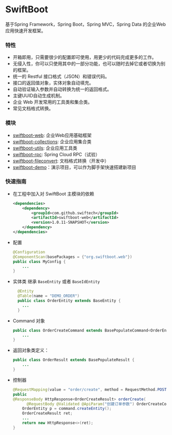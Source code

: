 # SwiftBoot

基于Spring Framework，Spring Boot，Spring MVC，Spring Data 的企业Web应用快速开发框架。


### 特性
* 开箱即用，只需要很少的配置即可使用，用更少的代码完成更多的工作。
* 无侵入性，你可以只使用其中的一部分功能，也可以随时去掉它或者切换为别的框架。
* 统一的 Restful 接口格式（JSON）和错误代码。
* 接口的返回值对象，实体对象自动填充。
* 自动验证输入参数并自动转换为统一的返回格式。
* 主键UUID自动生成机制。
* 企业 Web 开发常用的工具类和集合类。
* 常见文档格式转换。


### 模块
* [swiftboot-web](swiftboot-web/): 企业Web应用基础框架
* [swiftboot-collections](swiftboot-collections/): 企业应用集合类
* [swiftboot-utils](swiftboot-utils/): 企业应用工具类
* [swiftboot-rpc](swiftboot-rpc/): Spring Cloud RPC（试验）
* [swiftboot-fileconvert](swiftboot-fileconvert/): 文档格式转换（开发中）
* [swiftboot-demo](swiftboot-demo/)：演示项目，可以作为脚手架快速搭建新项目


### 快速指南

* 在工程中加入对 SwiftBoot 主模块的依赖

	```xml
	<dependencies>
		<dependency>
			<groupId>com.github.swiftech</groupId>
			<artifactId>swiftboot-web</artifactId>
			<version>1.0.11-SNAPSHOT</version>
		</dependency>
	</dependencies>

	```

* 配置

	```java
	@Configuration
    @ComponentScan(basePackages = {"org.swiftboot.web"})
   	public class MyConfig {
    	...
  	}
	```
	
* 实体类
	继承 `BaseEntity` 或者 `BaseIdEntity`
	
	```java
	  @Entity
      @Table(name = "DEMO_ORDER")
      public class OrderEntity extends BaseEntity {
    	...
      }
	```
	
* Command 对象

	```java
	public class OrderCreateCommand extends BasePopulateCommand<OrderEntity> {
    	...
	}
	```

* 返回对象类定义：

	```java
	public class OrderResult extends BasePopulateResult {
		...
	}
	```

* 控制器
	
	```java
	@RequestMapping(value = "order/create", method = RequestMethod.POST)
	public
	@ResponseBody HttpResponse<OrderCreateResult> orderCreate(
		  @RequestBody @Validated @ApiParam("创建订单参数") OrderCreateCommand command) {
    	OrderEntity p = command.createEntity();
		OrderCreateResult ret;
		...
		return new HttpResponse<>(ret);
	}
	```
	
	
